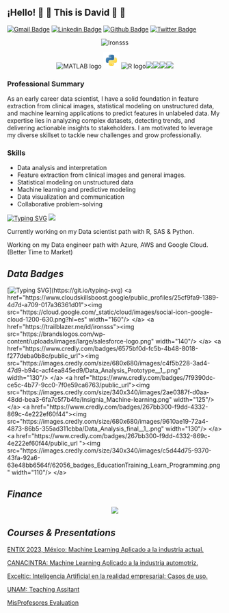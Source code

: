 
## ¡Hello!  :pill: :pill: This is David :pill: :pill:
[![Gmail Badge](https://img.shields.io/badge/davidalexis@comunidad.unam.mx-c14438?style=flat&logo=Gmail&logoColor=white&link=mailto:gmail-davidalexis@comunidad.unam.mx)](mailto:davidalexis@comunidad.unam.mx) 
[![Linkedin Badge](https://img.shields.io/badge/-davidalexisge-0072b1?style=flat&logo=Linkedin&logoColor=white&link=https://www.linkedin.com/in/davidalexisge/)](https://www.linkedin.com/in/davidalexisge/) 
[![Github Badge](https://img.shields.io/badge/-Ironsss-grey?style=flat&logo=github&logoColor=white&link=https://github.com/Ironsss/)](https://www.github.com/Ironsss/) [![Twitter Badge](https://img.shields.io/badge/-@davidalexiss-00acee?style=flat&logo=twitter&logoColor=white&link=https://twitter.com/@davidalexiss/)](https://www.twitter.com/@davidalexiss/)
<p align=center> <img src=https://komarev.com/ghpvc/?username=Ironsss alt=Ironsss />  
  
<p align=center> <img src="https://upload.wikimedia.org/wikipedia/commons/2/21/Matlab_Logo.png" alt= "MATLAB logo" width="38">
<img src="https://raw.githubusercontent.com/github/explore/80688e429a7d4ef2fca1e82350fe8e3517d3494d/topics/python/python.png" alt="python logo" width="38">
<img src="https://www.r-project.org/Rlogo.png" alt= "R logo" width="38"><img height="35" src="https://cdn.icon-icons.com/icons2/273/PNG/256/icon_sql_256_30046.png"><img height="35" src="https://cdn.icon-icons.com/icons2/2107/PNG/512/file_type_git_icon_130581.png"><img height="35" src="https://cdn.icon-icons.com/icons2/2667/PNG/512/folder_latex_tex_icon_161289.png"><img height="35" src="https://cdn.icon-icons.com/icons2/70/PNG/512/ubuntu_14143.png"></p> 

 
 </p> 
 
 ### Professional Summary
As an early career data scientist, I have a solid foundation in feature extraction from clinical images, statistical modeling on unstructured data, and machine learning applications to predict features in unlabeled data. My expertise lies in analyzing complex datasets, detecting trends, and delivering actionable insights to stakeholders. I am motivated to leverage my diverse skillset to tackle new challenges and grow professionally.

### Skills
* Data analysis and interpretation
* Feature extraction from clinical images and general images.
* Statistical modeling on unstructured data
* Machine learning and predictive modeling
* Data visualization and communication
* Collaborative problem-solving </p>


 [![Typing SVG](https://readme-typing-svg.herokuapp.com?width=700&lines=Hello+there,+I+am+David;+Welcome+to+My+Profile!;Machine+learning+learner)](https://git.io/typing-svg) <a href="https://www.researchgate.net/profile/David-Alexis-Garcia-Espinosa-2"><img src="https://upload.wikimedia.org/wikipedia/commons/5/5e/ResearchGate_icon_SVG.svg" width="140"/> </a> 
 

</p> Currently working on my Data scientist path with R, SAS & Python.</p>

</p> Working on my Data engineer path with Azure, AWS and Google Cloud. (Better Time to Market)</p>



## _Data Badges_

<p align="center">
  
[![Typing SVG](https://readme-typing-svg.herokuapp.com?width=700&lines=To+see+more+click;Click+on+badges+:)](https://git.io/typing-svg)
  <a href="https://www.cloudskillsboost.google/public_profiles/25cf9fa9-1389-4d7d-a709-017a36361d01"><img src="https://cloud.google.com/_static/cloud/images/social-icon-google-cloud-1200-630.png?hl=es" width="160"/> </a>
       <a href="https://trailblazer.me/id/ironsss"><img src="https://brandslogos.com/wp-content/uploads/images/large/salesforce-logo.png" width="140"/> </a>
  <a href="https://www.credly.com/badges/6575bf0d-fc5b-4b48-8018-f277deba0b8c/public_url"><img src="https://images.credly.com/size/680x680/images/c4f5b228-3ad4-47d9-b94c-acf4ea845ed9/Data_Analysis_Prototype__1_.png" width="130"/> </a>
   <a href="https://www.credly.com/badges/7f9390dc-ce5c-4b77-9cc0-7f0e59ca6763/public_url"><img src="https://images.credly.com/size/340x340/images/2ae0387f-d0aa-48dd-bea3-6fa7c5f7b4fe/Insignia_Machine-learning.png" width="125"/> </a>
     <a href="https://www.credly.com/badges/267bb300-f9dd-4332-869c-4e222ef60f44"><img src="https://images.credly.com/size/680x680/images/9610ae19-72a4-4873-86b5-355ad311cbba/Data_Analysis_final__1_.png" width="130"/> </a>
  <a href="https://www.credly.com/badges/267bb300-f9dd-4332-869c-4e222ef60f44/public_url
"><img src="https://images.credly.com/size/340x340/images/c5d44d75-9370-43fa-92a6-63e48bb6564f/62056_badges_EducationTraining_Learn_Programming.png" width="110"/> </a>
</p>

## _Finance_


<p align="center">
  <a href="https://www.credential.net/7695d00f-e7de-49a5-8357-4d32393caf79?record_view=true#gs.wl57gl
"><img src="https://upload.wikimedia.org/wikipedia/commons/c/c9/Escudo_IPADE.png" width="160"/> </a>
 </p>






## _Courses & Presentations_

[ENTIX 2023, México: Machine Learning Aplicado a la industria actual.](https://www.entix.mx/david-garcia)

[CANACINTRA: Machine Learning Aplicado a la industria automotriz.](https://www.instagram.com/p/CtAIvECPFeH/?igshid=MTc4MmM1YmI2Ng%3D%3D)

[Exceltic: Inteligencia Artificial en la realidad empresarial: Casos de uso.](https://www.linkedin.com/events/inteligenciaartificialenlareali7013798963493408768/about/)

[UNAM: Teaching Assitant](https://www.fciencias.unam.mx/directorio/93391)

[MisProfesores Evaluation](https://www.misprofesores.com/profesores/David-Alexis-Garcia-Espinosa_138010)







<!--
**Ironsss/Ironsss** is a ✨ _special_ ✨ repository because its `README.md` (this file) appears on your GitHub profile.

## Hey 👋, 
[![Linkedin Badge](https://img.shields.io/badge/-davidalexisg-0072b1?style=flat&logo=Linkedin&logoColor=white&link=https://www.linkedin.com/in/davidalexisg/)](https://www.linkedin.com/in/davidalexisg/) 
Here are some ideas to get you started:

<p align="right"> 
    <a href="https://www.credly.com/badges/7f9390dc-ce5c-4b77-9cc0-7f0e59ca6763/public_url"><img src="https://images.credly.com/size/340x340/images/2ae0387f-d0aa-48dd-bea3-6fa7c5f7b4fe/Insignia_Machine-learning.png"/> </a>

- 🔭 I’m currently working on ...
- 🌱 I’m currently learning ...
- 👯 I’m looking to collaborate on ...
- 🤔 I’m looking for help with ...
- 💬 Ask me about ...
- 📫 How to reach me: ...
- 😄 Pronouns: ...
- ⚡ Fun fact: ...
-->
